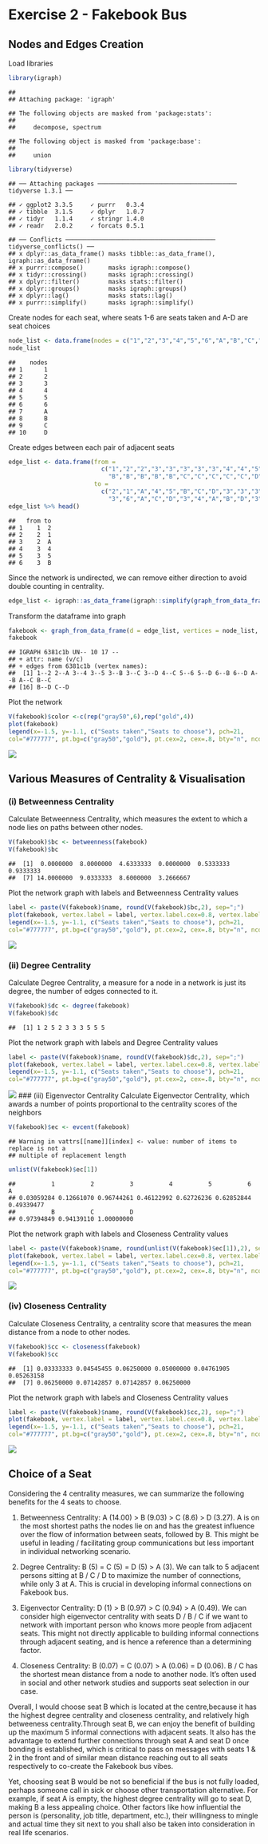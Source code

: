 Exercise 2 - Fakebook Bus
================

## Nodes and Edges Creation

Load libraries

``` r
library(igraph)
```

    ## 
    ## Attaching package: 'igraph'

    ## The following objects are masked from 'package:stats':
    ## 
    ##     decompose, spectrum

    ## The following object is masked from 'package:base':
    ## 
    ##     union

``` r
library(tidyverse)
```

    ## ── Attaching packages ─────────────────────────────────────── tidyverse 1.3.1 ──

    ## ✓ ggplot2 3.3.5     ✓ purrr   0.3.4
    ## ✓ tibble  3.1.5     ✓ dplyr   1.0.7
    ## ✓ tidyr   1.1.4     ✓ stringr 1.4.0
    ## ✓ readr   2.0.2     ✓ forcats 0.5.1

    ## ── Conflicts ────────────────────────────────────────── tidyverse_conflicts() ──
    ## x dplyr::as_data_frame() masks tibble::as_data_frame(), igraph::as_data_frame()
    ## x purrr::compose()       masks igraph::compose()
    ## x tidyr::crossing()      masks igraph::crossing()
    ## x dplyr::filter()        masks stats::filter()
    ## x dplyr::groups()        masks igraph::groups()
    ## x dplyr::lag()           masks stats::lag()
    ## x purrr::simplify()      masks igraph::simplify()

Create nodes for each seat, where seats 1-6 are seats taken and A-D are
seat choices

``` r
node_list <- data.frame(nodes = c("1","2","3","4","5","6","A","B","C","D"))
node_list
```

    ##    nodes
    ## 1      1
    ## 2      2
    ## 3      3
    ## 4      4
    ## 5      5
    ## 6      6
    ## 7      A
    ## 8      B
    ## 9      C
    ## 10     D

Create edges between each pair of adjacent seats

``` r
edge_list <- data.frame(from = 
                          c("1","2","2","3","3","3","3","3","4","4","5","5","5","6","6","6","A","A","A",
                            "B","B","B","B","B","C","C","C","C","C","D","D","D","D","D"), 
                        to =
                          c("2","1","A","4","5","B","C","D","3","3","3","6","D","5","B","D","2","B","C",
                            "3","6","A","C","D","3","4","A","B","D","3","5","6","B","C"))
edge_list %>% head()
```

    ##   from to
    ## 1    1  2
    ## 2    2  1
    ## 3    2  A
    ## 4    3  4
    ## 5    3  5
    ## 6    3  B

Since the network is undirected, we can remove either direction to avoid
double counting in centrality.

``` r
edge_list <- igraph::as_data_frame(igraph::simplify(graph_from_data_frame(edge_list, directed=FALSE)))
```

Transform the dataframe into graph

``` r
fakebook <- graph_from_data_frame(d = edge_list, vertices = node_list, directed = FALSE)
fakebook
```

    ## IGRAPH 6381c1b UN-- 10 17 -- 
    ## + attr: name (v/c)
    ## + edges from 6381c1b (vertex names):
    ##  [1] 1--2 2--A 3--4 3--5 3--B 3--C 3--D 4--C 5--6 5--D 6--B 6--D A--B A--C B--C
    ## [16] B--D C--D

Plot the network

``` r
V(fakebook)$color <-c(rep("gray50",6),rep("gold",4))
plot(fakebook)
legend(x=-1.5, y=-1.1, c("Seats taken","Seats to choose"), pch=21,
col="#777777", pt.bg=c("gray50","gold"), pt.cex=2, cex=.8, bty="n", ncol=1)
```

![](exercise2_files/figure-gfm/unnamed-chunk-6-1.png)<!-- -->

## Various Measures of Centrality & Visualisation

### (i) Betweenness Centrality

Calculate Betweenness Centrality, which measures the extent to which a
node lies on paths between other nodes.

``` r
V(fakebook)$bc <- betweenness(fakebook)
V(fakebook)$bc
```

    ##  [1]  0.0000000  8.0000000  4.6333333  0.0000000  0.5333333  0.9333333
    ##  [7] 14.0000000  9.0333333  8.6000000  3.2666667

Plot the network graph with labels and Betweenness Centrality values

``` r
label <- paste(V(fakebook)$name, round(V(fakebook)$bc,2), sep=";")
plot(fakebook, vertex.label = label, vertex.label.cex=0.8, vertex.label.dist=2.5)
legend(x=-1.5, y=-1.1, c("Seats taken","Seats to choose"), pch=21,
col="#777777", pt.bg=c("gray50","gold"), pt.cex=2, cex=.8, bty="n", ncol=1)
```

![](exercise2_files/figure-gfm/unnamed-chunk-8-1.png)<!-- -->

### (ii) Degree Centrality

Calculate Degree Centrality, a measure for a node in a network is just
its degree, the number of edges connected to it.

``` r
V(fakebook)$dc <- degree(fakebook)
V(fakebook)$dc
```

    ##  [1] 1 2 5 2 3 3 3 5 5 5

Plot the network graph with labels and Degree Centrality values

``` r
label <- paste(V(fakebook)$name, round(V(fakebook)$dc,2), sep=";")
plot(fakebook, vertex.label = label, vertex.label.cex=0.8, vertex.label.dist=2.5)
legend(x=-1.5, y=-1.1, c("Seats taken","Seats to choose"), pch=21,
col="#777777", pt.bg=c("gray50","gold"), pt.cex=2, cex=.8, bty="n", ncol=1)
```

![](exercise2_files/figure-gfm/unnamed-chunk-10-1.png)<!-- --> \#\#\#
(iii) Eigenvector Centrality Calculate Eigenvector Centrality, which
awards a number of points proportional to the centrality scores of the
neighbors

``` r
V(fakebook)$ec <- evcent(fakebook)
```

    ## Warning in vattrs[[name]][index] <- value: number of items to replace is not a
    ## multiple of replacement length

``` r
unlist(V(fakebook)$ec[1])
```

    ##          1          2          3          4          5          6          A 
    ## 0.03059284 0.12661070 0.96744261 0.46122992 0.62726236 0.62852844 0.49339477 
    ##          B          C          D 
    ## 0.97394849 0.94139110 1.00000000

Plot the network graph with labels and Closeness Centrality values

``` r
label <- paste(V(fakebook)$name, round(unlist(V(fakebook)$ec[1]),2), sep=";")
plot(fakebook, vertex.label = label, vertex.label.cex=0.8, vertex.label.dist=2.5)
legend(x=-1.5, y=-1.1, c("Seats taken","Seats to choose"), pch=21,
col="#777777", pt.bg=c("gray50","gold"), pt.cex=2, cex=.8, bty="n", ncol=1)
```

![](exercise2_files/figure-gfm/unnamed-chunk-12-1.png)<!-- -->

### (iv) Closeness Centrality

Calculate Closeness Centrality, a centrality score that measures the
mean distance from a node to other nodes.

``` r
V(fakebook)$cc <- closeness(fakebook)
V(fakebook)$cc
```

    ##  [1] 0.03333333 0.04545455 0.06250000 0.05000000 0.04761905 0.05263158
    ##  [7] 0.06250000 0.07142857 0.07142857 0.06250000

Plot the network graph with labels and Closeness Centrality values

``` r
label <- paste(V(fakebook)$name, round(V(fakebook)$cc,2), sep=";")
plot(fakebook, vertex.label = label, vertex.label.cex=0.8, vertex.label.dist=2.5)
legend(x=-1.5, y=-1.1, c("Seats taken","Seats to choose"), pch=21,
col="#777777", pt.bg=c("gray50","gold"), pt.cex=2, cex=.8, bty="n", ncol=1)
```

![](exercise2_files/figure-gfm/unnamed-chunk-14-1.png)<!-- -->

## Choice of a Seat

Considering the 4 centrality measures, we can summarize the following
benefits for the 4 seats to choose.

1.  Betweenness Centrality: A (14.00) &gt; B (9.03) &gt; C (8.6) &gt; D
    (3.27). A is on the most shortest paths the nodes lie on and has the
    greatest influence over the flow of information between seats,
    followed by B. This might be useful in leading / facilitating group
    communications but less important in individual networking scenario.

2.  Degree Centrality: B (5) = C (5) = D (5) &gt; A (3). We can talk to
    5 adjacent persons sitting at B / C / D to maximize the number of
    connections, while only 3 at A. This is crucial in developing
    informal connections on Fakebook bus.

3.  Eigenvector Centrality: D (1) &gt; B (0.97) &gt; C (0.94) &gt; A
    (0.49). We can consider high eigenvector centrality with seats D / B
    / C if we want to network with important person who knows more
    people from adjacent seats. This might not directly applicable to
    building informal connections through adjacent seating, and is hence
    a reference than a determining factor.

4.  Closeness Centrality: B (0.07) = C (0.07) &gt; A (0.06) = D (0.06).
    B / C has the shortest mean distance from a node to another node.
    It’s often used in social and other network studies and supports
    seat selection in our case.

Overall, I would choose seat B which is located at the centre,because it
has the highest degree centrality and closeness centrality, and
relatively high betweeness centrality.Through seat B, we can enjoy the
benefit of building up the maximum 5 informal connections with adjacent
seats. It also has the advantage to extend further connections through
seat A and seat D once bonding is established, which is critical to pass
on messages with seats 1 & 2 in the front and of similar mean distance
reaching out to all seats respectively to co-create the Fakebook bus
vibes.

Yet, choosing seat B would be not so beneficial if the bus is not fully
loaded, perhaps someone call in sick or choose other transportation
alternative. For example, if seat A is empty, the highest degree
centrality will go to seat D, making B a less appealing choice. Other
factors like how influential the person is (personality, job title,
department, etc.), their willingness to mingle and actual time they sit
next to you shall also be taken into consideration in real life
scenarios.
